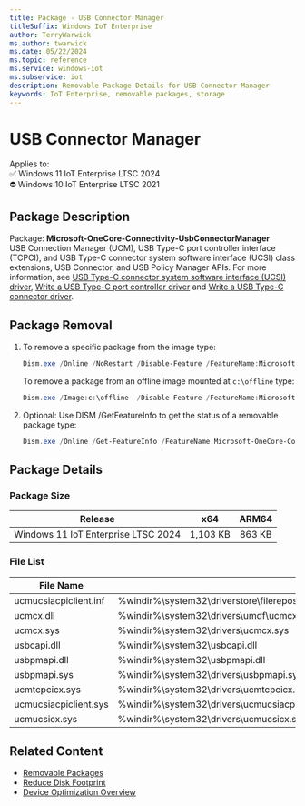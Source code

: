 ```yaml
---
title: Package - USB Connector Manager
titleSuffix: Windows IoT Enterprise
author: TerryWarwick
ms.author: twarwick
ms.date: 05/22/2024
ms.topic: reference
ms.service: windows-iot
ms.subservice: iot
description: Removable Package Details for USB Connector Manager
keywords: IoT Enterprise, removable packages, storage
---
```


# USB Connector Manager

Applies to:  
✅ Windows 11 IoT Enterprise LTSC 2024  
⛔ Windows 10 IoT Enterprise LTSC 2021

## Package Description

Package: **Microsoft-OneCore-Connectivity-UsbConnectorManager** </br> USB Connection Manager (UCM), USB Type-C port controller interface (TCPCI), and USB Type-C connector system software interface (UCSI) class extensions,  USB Connector, and USB Policy Manager APIs. For more information, see [USB Type-C connector system software interface (UCSI) driver](/windows-hardware/drivers/usbcon/ucsi), [Write a USB Type-C port controller driver](/windows-hardware/drivers/usbcon/write-a-usb-type-c-port-controller-driver) and [Write a USB Type-C connector driver](/windows-hardware/drivers/usbcon/bring-up-a-usb-type-c-connector-on-a-windows-system).

## Package Removal

1. To remove a specific package from the image type:

   ```powershell
   Dism.exe /Online /NoRestart /Disable-Feature /FeatureName:Microsoft-OneCore-Connectivity-UsbConnectorManager /PackageName:@Package
   ````

   To remove a package from an offline image mounted at `c:\offline` type:

   ```powershell
   Dism.exe /Image:c:\offline  /Disable-Feature /FeatureName:Microsoft-OneCore-Connectivity-UsbConnectorManager /PackageName:@Package
   ```

1. Optional: Use DISM /GetFeatureInfo to get the status of a removable package type:

   ```powershell
   Dism.exe /Online /Get-FeatureInfo /FeatureName:Microsoft-OneCore-Connectivity-UsbConnectorManager /PackageName:@Package
   ````

## Package Details

### Package Size

| Release                             |   x64     |    ARM64    |
|-------------------------------------|:---------:|:-----------:|
| Windows 11 IoT Enterprise LTSC 2024 | 1,103 KB  | 863 KB      |

### File List

| File Name | Installed Location |
|-----------|--------------------|
| ucmucsiacpiclient.inf | %windir%\system32\driverstore\filerepository\ucmucsiacpiclient.inf_amd64_ec9b4186b56641aa\ucmucsiacpiclient.inf |
| ucmcx.dll | %windir%\system32\drivers\umdf\ucmcx.dll |
| ucmcx.sys | %windir%\system32\drivers\ucmcx.sys |
| usbcapi.dll | %windir%\system32\usbcapi.dll |
| usbpmapi.dll | %windir%\system32\usbpmapi.dll |
| usbpmapi.sys | %windir%\system32\drivers\usbpmapi.sys |
| ucmtcpcicx.sys | %windir%\system32\drivers\ucmtcpcicx.sys |
| ucmucsiacpiclient.sys | %windir%\system32\drivers\ucmucsiacpiclient.sys |
| ucmucsicx.sys | %windir%\system32\drivers\ucmucsicx.sys |

## Related Content

- [Removable Packages](/windows/iot/iot-enterprise/Optimize-Your-Device/Removable-Packages)
- [Reduce Disk Footprint](/windows/iot/iot-enterprise/Optimize-Your-Device/Reduce-Disk-Footprint)
- [Device Optimization Overview](/windows/iot/iot-enterprise/Optimize-Your-Device/Overview)
